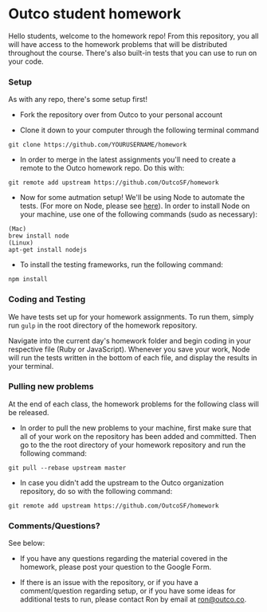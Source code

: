 # Outco student homework

Hello students, welcome to the homework repo! From this 
repository, you all will have access to the homework 
problems that will be distributed throughout the course. 
There's also built-in tests that you can use to run on your 
code. 

### Setup

As with any repo, there's some setup first!

* Fork the repository over from Outco to your personal
account

* Clone it down to your computer through the following 
terminal command
```
git clone https://github.com/YOURUSERNAME/homework
```

* In order to merge in the latest assignments you'll need
to create a remote to the Outco homework repo. Do this with: 
```
git remote add upstream https://github.com/OutcoSF/homework
```

* Now for some autmation setup! We'll be using Node to
automate the tests. (For more on Node, please see
[here](https://nodejs.org/en/)). In order to install Node
on your machine, use one of the following commands (sudo as 
necessary): 
```
(Mac)
brew install node 
(Linux)
apt-get install nodejs 
```

* To install the testing frameworks, run the following 
command: 
```
npm install
```

### Coding and Testing

We have tests set up for your homework assignments. To run 
them, simply run `gulp` in the root directory of the 
homework repository.

Navigate into the current day's homework folder and begin coding 
in your respective file (Ruby or JavaScript). Whenever you 
save your work, Node will run the tests written in the 
bottom of each file, and display the results in your 
terminal. 

### Pulling new problems

At the end of each class, the homework problems for the 
following class will be released. 

* In order to pull the new problems to your machine, first 
make sure that all of your work on the repository has been 
added and committed. Then go to the the root directory of 
your homework repository and run the following command: 
``` 
git pull --rebase upstream master
```

* In case you didn't add the upstream to the Outco 
organization repository, do so with the following command: 
```
git remote add upstream https://github.com/OutcoSF/homework
```

### Comments/Questions?

See below: 

* If you have any questions regarding the material covered 
in the homework, please post your question to the Google 
Form. 

* If there is an issue with the repository, or if you 
have a comment/question regarding setup, or if you have 
some ideas for additional tests to run, please contact Ron 
by email at <ron@outco.co>. 
